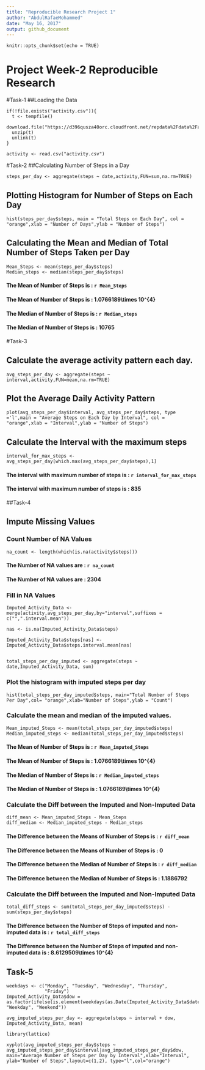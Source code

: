 ```yaml
---
title: "Reproducible Research Project 1"
author: "AbdulRafaeMohammed"
date: "May 16, 2017"
output: github_document
---
```


```{r setup, include=FALSE}
knitr::opts_chunk$set(echo = TRUE)
```

# Project Week-2 Reproducible Research

#Task-1
##Loading the Data
```{r, echo=TRUE}
if(!file.exists("activity.csv")){
  t <- tempfile()
  download.file("https://d396qusza40orc.cloudfront.net/repdata%2Fdata%2Factivity.zip",t)
  unzip(t)
  unlink(t)
}

activity <- read.csv("activity.csv")
```


#Task-2
##Calculating Number of Steps in a Day

```{r, echo=TRUE}
steps_per_day <- aggregate(steps ~ date,activity,FUN=sum,na.rm=TRUE)
```


## Plotting Histogram for Number of Steps on Each Day

```{r,echo=TRUE}
hist(steps_per_day$steps, main = "Total Steps on Each Day", col = "orange",xlab = "Number of Days",ylab = "Number of Steps")
```

## Calculating the Mean and Median of Total Number of Steps Taken per Day
```{r,echo=TRUE}
Mean_Steps <- mean(steps_per_day$steps)
Median_steps <- median(steps_per_day$steps)
```

#### The Mean of Number of Steps is : ```r Mean_Steps``` 
#### The Mean of Number of Steps is : 1.0766189\times 10^{4}
#### The Median of Number of Steps is : ```r Median_steps```
#### The Median of Number of Steps is : 10765


#Task-3
## Calculate the average activity pattern each day.

```{r, echo=TRUE}
avg_steps_per_day <- aggregate(steps ~ interval,activity,FUN=mean,na.rm=TRUE)
```

## Plot the Average Daily Activity Pattern

```{r,echo=TRUE}
plot(avg_steps_per_day$interval, avg_steps_per_day$steps, type ='l',main = "Average Steps on Each Day by Interval", col = "orange",xlab = "Interval",ylab = "Number of Steps")
```

## Calculate the Interval with the maximum steps
```{r,echo=TRUE}
interval_for_max_steps <- avg_steps_per_day[which.max(avg_steps_per_day$steps),1]
```

#### The interval with maximum number of steps is : ```r interval_for_max_steps```
#### The interval with maximum number of steps is : 835

##Task-4
## Impute Missing Values

### Count Number of NA Values

```{r, echo=TRUE}
na_count <- length(which(is.na(activity$steps)))
```

#### The Number of NA values are : ```r na_count```
#### The Number of NA values are : 2304

### Fill in NA Values

```{r, echo=TRUE}
Imputed_Activity_Data <- merge(activity,avg_steps_per_day,by="interval",suffixes = c("",".interval.mean"))

nas <- is.na(Imputed_Activity_Data$steps)

Imputed_Activity_Data$steps[nas] <- Imputed_Activity_Data$steps.interval.mean[nas]


total_steps_per_day_imputed <- aggregate(steps ~ date,Imputed_Activity_Data, sum)
```

### Plot the histogram with imputed steps per day

```{r ,echo=TRUE}
hist(total_steps_per_day_imputed$steps, main="Total Number of Steps Per Day",col= "orange",xlab="Number of Steps",ylab = "Count")
```


### Calculate the mean and median of the imputed values.

```{r,echo=TRUE}
Mean_imputed_Steps <- mean(total_steps_per_day_imputed$steps)
Median_imputed_steps <- median(total_steps_per_day_imputed$steps)
```

#### The Mean of Number of Steps is : ```r Mean_imputed_Steps```
#### The Mean of Number of Steps is : 1.0766189\times 10^{4}
#### The Median of Number of Steps is : ```r Median_imputed_steps```
#### The Median of Number of Steps is : 1.0766189\times 10^{4}

### Calculate the Diff between the Imputed and Non-Imputed Data

```{r,echo=TRUE}
diff_mean <- Mean_imputed_Steps - Mean_Steps
diff_median <- Median_imputed_steps - Median_steps
```


#### The Difference between the Means of Number of Steps is : ```r diff_mean```
#### The Difference between the Means of Number of Steps is : 0
#### The Difference between the Median of Number of Steps is : ```r diff_median```
#### The Difference between the Median of Number of Steps is : 1.1886792


### Calculate the Diff between the Imputed and Non-Imputed Data

```{r,echo=TRUE}
total_diff_steps <- sum(total_steps_per_day_imputed$steps) - sum(steps_per_day$steps)
```

#### The Difference between the Number of Steps of imputed and non-imputed data is : ```r total_diff_steps```
#### The Difference between the Number of Steps of imputed and non-imputed data is : 8.6129509\times 10^{4}

## Task-5


```{r,echo=TRUE}
weekdays <- c("Monday", "Tuesday", "Wednesday", "Thursday", 
              "Friday")
Imputed_Activity_Data$dow = as.factor(ifelse(is.element(weekdays(as.Date(Imputed_Activity_Data$date)),weekdays), "Weekday", "Weekend"))

avg_imputed_steps_per_day <- aggregate(steps ~ interval + dow, Imputed_Activity_Data, mean)

library(lattice)

xyplot(avg_imputed_steps_per_day$steps ~ avg_imputed_steps_per_day$interval|avg_imputed_steps_per_day$dow, main="Average Number of Steps per Day by Interval",xlab="Interval", ylab="Number of Steps",layout=c(1,2), type="l",col="orange")
```


